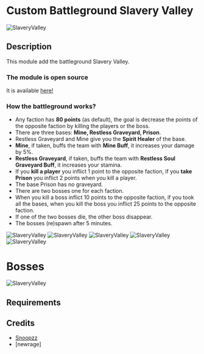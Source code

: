# Custom Battleground Slavery Valley

![SlaveryValley](/master/icon.png)

## Description

This module add the battleground Slavery Valley.

###  The module is open source

It is available [here!](https://gitlab.com/Helias/mod-bg-slaveryvalley)

### How the battleground works?

- Any faction has **80 points** (as default), the goal is decrease the points of the opposite faction by killing the players or the boss.
- There are three bases: **Mine, Restless Graveyard, Prison**.
- Restless Graveyard and Mine give you the **Spirit Healer** of the base.
- **Mine**, if taken, buffs the team with **Mine Buff**, it increases your damage by 5%.
- **Restless Graveyard**, if taken, buffs the team with **Restless Soul Graveyard Buff**, it increases your stamina.
- If you **kill a player** you inflict 1 point to the opposite faction, if you **take Prison** you inflict 2 points when you kill a player.
- The base Prison has no graveyard.
- There are two bosses one for each faction.
- When you kill a boss inflict 10 points to the opposite faction, if you took all the bases, when you kill the boss you inflict 25 points to the opposite faction.
- If one of the two bosses die, the other boss disappear.
- The bosses (re)spawn after 5 minutes.

![SlaveryValley](/master/images/SlaveryValley_Map.png)
![SlaveryValley](/master/images/SlaveryValley.png)
![SlaveryValley](/master/images/SlaveryValley_night.png)
![SlaveryValley](/master/images/SlaveryValley-BG.png)
![SlaveryValley](/master/images/LoadScreen.png)

# Bosses
![SlaveryValley](/master/images/Bosses.png)

## Requirements

## Credits

* [Snoopzz](http://www.modcraft.io/index.php?topic=10882.0)
* [newrage]
